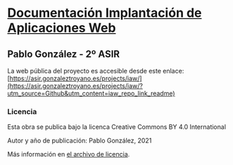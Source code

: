 # [Documentación Implantación de Aplicaciones Web](https://asir.gonzaleztroyano.es/projects/iaw/?utm_source=Github&utm_content=iaw_repo_link_readme)
## Pablo González - 2º ASIR

La web pública del proyecto es accesible desde este enlace: [https://asir.gonzaleztroyano.es/projects/iaw/](https://asir.gonzaleztroyano.es/projects/iaw/?utm_source=Github&utm_content=iaw_repo_link_readme)

### Licencia
Esta obra se publica bajo la licenca Creative Commons BY 4.0 International

Autor y año de publicación: Pablo González, 2021

Más información en [el archivo de licencia](./license.md).
